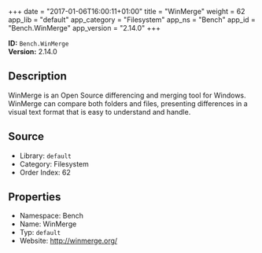 ﻿+++
date = "2017-01-06T16:00:11+01:00"
title = "WinMerge"
weight = 62
app_lib = "default"
app_category = "Filesystem"
app_ns = "Bench"
app_id = "Bench.WinMerge"
app_version = "2.14.0"
+++

**ID:** `Bench.WinMerge`  
**Version:** 2.14.0  
<!--more-->

## Description
WinMerge is an Open Source differencing and merging tool for Windows.
WinMerge can compare both folders and files, presenting differences in a visual text format
that is easy to understand and handle.

## Source

* Library: `default`
* Category: Filesystem
* Order Index: 62

## Properties

* Namespace: Bench
* Name: WinMerge
* Typ: `default`
* Website: <http://winmerge.org/>

